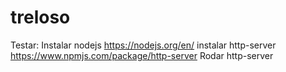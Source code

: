 # treloso

Testar:
Instalar nodejs https://nodejs.org/en/
instalar http-server  https://www.npmjs.com/package/http-server
Rodar http-server
